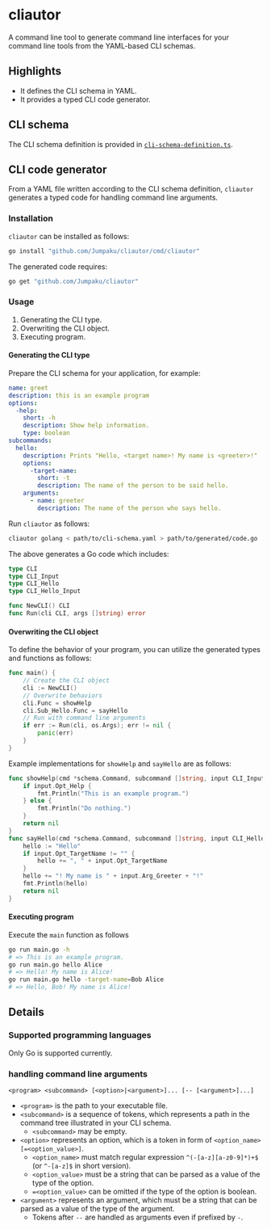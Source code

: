 # cliautor

A command line tool to generate command line interfaces for your command line tools from the YAML-based CLI schemas.

## Highlights

- It defines the CLI schema in YAML.
- It provides a typed CLI code generator.

## CLI schema

The CLI schema definition is provided in [`cli-schema-definition.ts`](https://github.com/Jumpaku/cliautor/blob/main/cli-schema-definition.ts).

## CLI code generator

From a YAML file written according to the CLI schema definition, `cliautor` generates a typed code for handling command line arguments.

### Installation

`cliautor` can be installed as follows:

```sh
go install "github.com/Jumpaku/cliautor/cmd/cliautor"
```

The generated code requires:

```sh
go get "github.com/Jumpaku/cliautor"
```

### Usage

1. Generating the CLI type.
2. Overwriting the CLI object.
3. Executing program.

#### Generating the CLI type

Prepare the CLI schema for your application, for example:

```yaml
name: greet
description: this is an example program
options:
  -help:
    short: -h
    description: Show help information.
    type: boolean
subcommands:
  hello:
    description: Prints "Hello, <target name>! My name is <greeter>!"
    options:
      -target-name:
        short: -t
        description: The name of the person to be said hello.
    arguments:
      - name: greeter
        description: The name of the person who says hello.
```

Run `cliautor` as follows:

```sh
cliautor golang < path/to/cli-schema.yaml > path/to/generated/code.go
```

The above generates a Go code which includes:

```go
type CLI 
type CLI_Input 
type CLI_Hello 
type CLI_Hello_Input

func NewCLI() CLI
func Run(cli CLI, args []string) error
```

#### Overwriting the CLI object

To define the behavior of your program, you can utilize the generated types and functions as follows:

```go
func main() {
	// Create the CLI object
	cli := NewCLI()
	// Overwrite behaviors
	cli.Func = showHelp
	cli.Sub_Hello.Func = sayHello
	// Run with command line arguments
	if err := Run(cli, os.Args); err != nil {
		panic(err)
	}
}
```

Example implementations for `showHelp` and `sayHello` are as follows:

```go
func showHelp(cmd *schema.Command, subcommand []string, input CLI_Input) (err error) {
	if input.Opt_Help {
		fmt.Println("This is an example program.")
	} else {
		fmt.Println("Do nothing.")
	}
	return nil
}
func sayHello(cmd *schema.Command, subcommand []string, input CLI_Hello_Input) (err error) {
	hello := "Hello"
	if input.Opt_TargetName != "" {
		hello += ", " + input.Opt_TargetName
	}
	hello += "! My name is " + input.Arg_Greeter + "!"
	fmt.Println(hello)
	return nil
}
```

#### Executing program

Execute the `main` function as follows

```sh
go run main.go -h
# => This is an example program.
go run main.go hello Alice
# => Hello! My name is Alice!
go run main.go hello -target-name=Bob Alice
# => Hello, Bob! My name is Alice!
```

## Details

### Supported programming languages

Only Go is supported currently.

### handling command line arguments

```
<program> <subcommand> [<option>|<argument>]... [-- [<argument>]...]
```

- `<program>` is the path to your executable file.
- `<subcommand>` is a sequence of tokens, which represents a path in the command tree illustrated in your CLI schema.
    - `<subcommand>` may be empty.
- `<option>` represents an option, which is a token in form of `<option_name>[=<option_value>]`.
    - `<option_name>` must match regular expression `^(-[a-z][a-z0-9]*)+$` (or `^-[a-z]$` in short version).
    - `<option_value>` must be a string that can be parsed as a value of the type of the option.
    - `=<option_value>` can be omitted if the type of the option is boolean.
- `<argument>` represents an argument, which must be a string that can be parsed as a value of the type of the argument.
    - Tokens after `--` are handled as arguments even if prefixed by `-`.


